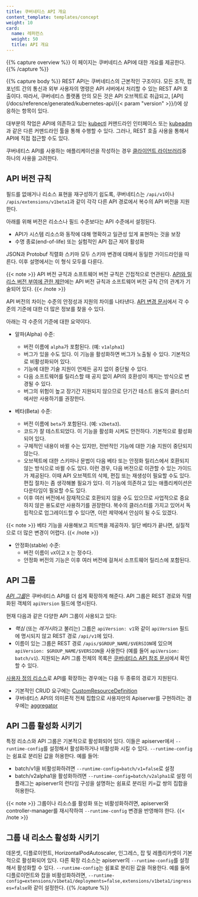 ```yaml
---
title: 쿠버네티스 API 개요
content_template: templates/concept
weight: 10
card:
  name: 레퍼런스
  weight: 50
  title: API 개요
---
```


{{% capture overview %}}
이 페이지는 쿠버네티스 API에 대한 개요를 제공한다.
{{% /capture %}}

{{% capture body %}}
REST API는 쿠버네티스의 근본적인 구조이다. 모든 조작, 컴포넌트 간의 통신과 외부 사용자의 명령은 API 서버에서 처리할 수 있는 REST API 호출이다. 따라서, 쿠버네티스 플랫폼 안의 모든 것은
API 오브젝트로 취급되고,
[API](/docs/reference/generated/kubernetes-api/{{< param "version" >}}/)에 상응하는 항목이 있다.

대부분의 작업은 API에 의존하고 있는
[kubectl](/docs/reference/kubectl/overview/) 커맨드라인 인터페이스 또는
[kubeadm](/docs/reference/setup-tools/kubeadm/kubeadm/)과 같은 다른 커맨드라인 툴을 통해 수행할 수 있다.
그러나, REST 호출 사용을 통해서 API에 직접 접근할 수도 있다.

쿠버네티스 API를 사용하는 애플리케이션을 작성하는 경우
[클라이언트 라이브러리](/ko/docs/reference/using-api/client-libraries/)중 하나의 사용을 고려한다.

## API 버전 규칙

필드를 없애거나 리소스 표현을 재구성하기 쉽도록,
쿠버네티스는 `/api/v1`이나 `/apis/extensions/v1beta1`과 같이
각각 다른 API 경로에서 복수의 API 버전을 지원한다.

아래를 위해 버전은 리소스나 필드 수준보다는 API 수준에서 설정된다.

- API가 시스템 리소스와 동작에 대해 명확하고 일관성 있게 표현하는 것을 보장
- 수명 종료(end-of-life) 또는 실험적인 API 접근 제어 활성화

JSON과 Protobuf 직렬화 스키마 모두 스키마 변경에 대해서 동일한 가이드라인을 따른다. 이후 설명에서는 이 형식 모두를 다룬다.

{{< note >}}
API 버전 규칙과 소프트웨어 버전 규칙은 간접적으로 연관된다.
[API와 릴리스 버전 부여에 관한 제안](https://git.k8s.io/community/contributors/design-proposals/release/versioning.md)에는 API 버전 규칙과 소프트웨어 버전 규칙 간의 관계가 기술되어 있다.
{{< /note >}}

API 버전의 차이는 수준의 안정성과 지원의 차이를 나타낸다. [API 변경 문서](https://git.k8s.io/community/contributors/devel/sig-architecture/api_changes.md#alpha-beta-and-stable-versions)에서 각 수준의 기준에 대한 더 많은 정보를 찾을 수 있다.

아래는 각 수준의 기준에 대한 요약이다.

- 알파(Alpha) 수준:
  - 버전 이름에 `alpha`가 포함된다. (예: `v1alpha1`)
  - 버그가 있을 수도 있다. 이 기능을 활성화하면 버그가 노출될 수 있다. 기본적으로 비활성화되어 있다.
  - 기능에 대한 기술 지원이 언제든 공지 없이 중단될 수 있다.
  - 다음 소프트웨어를 릴리스할 때 공지 없이 API의 호환성이 깨지는 방식으로 변경될 수 있다.
  - 버그의 위험이 높고 장기간 지원되지 않으므로 단기간 테스트 용도의 클러스터에서만 사용하기를 권장한다.

- 베타(Beta) 수준:
  - 버전 이름에 `beta`가 포함된다. (예: `v2beta3`).
  - 코드가 잘 테스트되었다. 이 기능을 활성화 시켜도 안전하다. 기본적으로 활성화되어 있다.
  - 구체적인 내용이 바뀔 수는 있지만, 전반적인 기능에 대한 기술 지원이 중단되지 않는다.
  - 오브젝트에 대한 스키마나 문법이 다음 베타 또는 안정화 릴리스에서 호환되지 않는 방식으로 바뀔 수도 있다. 이런 경우, 다음 버전으로 이관할 수 있는 가이드가 제공된다. 이때 API 오브젝트의 삭제, 편집 또는 재생성이
    필요할 수도 있다. 편집 절차는 좀 생각해볼 필요가 있다. 이 기능에 의존하고 있는 애플리케이션은 다운타임이 필요할 수도 있다.
  - 이후 여러 버전에서 잠재적으로 호환되지 않을 수도 있으므로 사업적으로 중요하지 않은 용도로만 사용하기를 권장한다. 복수의 클러스터를 가지고 있어서 독립적으로 업그레이드할 수 있다면, 이런 제약에서 안심이 될 수도 있겠다.

 {{< note >}}
베타 기능을 사용해보고 피드백을 제공하자. 일단 베타가 끝나면, 실질적으로 더 많은 변경이 어렵다.
 {{< /note >}}

- 안정화(stable) 수준:
  - 버전 이름이 `vX`이고 `X` 는 정수다.
  - 안정화 버전의 기능은 이후 여러 버전에 걸쳐서 소프트웨어 릴리스에 포함된다.

## API 그룹

[*API 그룹*](https://git.k8s.io/community/contributors/design-proposals/api-machinery/api-group.md)은 쿠버네티스 API를 더 쉽게 확장하게 해준다. API 그룹은 REST 경로와 직렬화된 객체의 `apiVersion` 필드에 명시된다.

현재 다음과 같은 다양한 API 그룹이 사용되고 있다:

*  *핵심* (또는 *레거시*라고 불리는) 그룹은 `apiVersion: v1`와 같이 `apiVersion` 필드에 명시되지 않고 REST 경로 `/api/v1`에 있다.
*  이름이 있는 그룹은 REST 경로 `/apis/$GROUP_NAME/$VERSION`에 있으며 `apiVersion: $GROUP_NAME/$VERSION`을 사용한다
   (예를 들어 `apiVersion: batch/v1`).  지원되는 API 그룹 전체의 목록은 [쿠버네티스 API 참조 문서](/docs/reference/)에서 확인할 수 있다.

[사용자 정의 리소스](/docs/concepts/api-extension/custom-resources/)로 API를 확장하는 경우에는 다음 두 종류의 경로가 지원된다.

 - 기본적인 CRUD 요구에는
   [CustomResourceDefinition](/docs/tasks/access-kubernetes-api/extend-api-custom-resource-definitions/)
 - 쿠버네티스 API의 의미론적 전체 집합으로 사용자만의 Apiserver를 구현하려는 경우에는 [aggregator](https://github.com/kubernetes/community/blob/master/contributors/design-proposals/api-machinery/aggregated-api-servers.md)


## API 그룹 활성화 시키기

특정 리소스와 API 그룹은 기본적으로 활성화되어 있다. 이들은 apiserver에서 `--runtime-config`를 설정해서 활성화하거나
비활성화 시킬 수 있다. `--runtime-config`는 쉼표로 분리된 값을 허용한다. 예를 들어:
 - batch/v1을 비활성화하려면 `--runtime-config=batch/v1=false`로 설정
 - batch/v2alpha1을 활성화하려면 `--runtime-config=batch/v2alpha1`로 설정
이 플래그는 apiserver의 런타임 구성을 설명하는 쉼표로 분리된 키=값 쌍의 집합을 허용한다.

{{< note >}}
그룹이나 리소스를 활성화 또는 비활성화하려면, apiserver와 controller-manager를 재시작하여
`--runtime-config` 변경을 반영해야 한다.
{{< /note >}}

## 그룹 내 리소스 활성화 시키기

데몬셋, 디플로이먼트, HorizontalPodAutoscaler, 인그레스, 잡 및 레플리카셋이 기본적으로 활성화되어 있다.
다른 확장 리소스는 apiserver의 `--runtime-config`를 설정해서
활성화할 수 있다. `--runtime-config`는 쉼표로 분리된 값을 허용한다. 예를 들어 디플로이먼트와 잡을 비활성화하려면,
`--runtime-config=extensions/v1beta1/deployments=false,extensions/v1beta1/ingresses=false`와 같이 설정한다.
{{% /capture %}}


